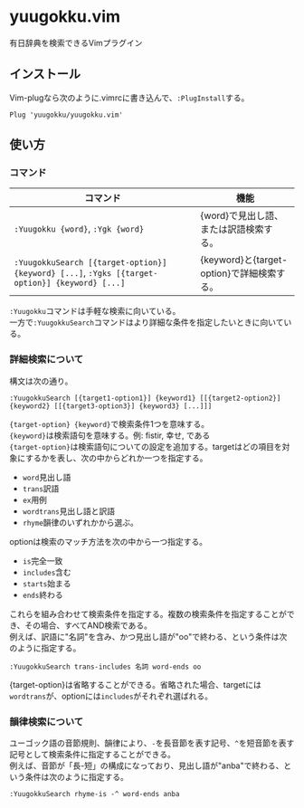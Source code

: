 # yuugokku.vim
有日辞典を検索できるVimプラグイン

## インストール
Vim-plugなら次のように.vimrcに書き込んで、`:PlugInstall`する。

```
Plug 'yuugokku/yuugokku.vim'
```

## 使い方
### コマンド
|コマンド|機能|
----|----
|`:Yuugokku {word}`, `:Ygk {word}`|{word}で見出し語、または訳語検索する。|
|`:YuugokkuSearch [{target-option}] {keyword} [...]`, `:Ygks [{target-option}] {keyword} [...]`|{keyword}と{target-option}で詳細検索する。|

`:Yuugokku`コマンドは手軽な検索に向いている。  
一方で`:YuugokkuSearch`コマンドはより詳細な条件を指定したいときに向いている。

### 詳細検索について
構文は次の通り。

```
:YuugokkuSearch [{target1-option1}] {keyword1} [[{target2-option2}] {keyword2} [[{target3-option3}] {keyword3} [...]]]
```

`{target-option} {keyword}`で検索条件1つを意味する。  
`{keyword}`は検索語句を意味する。例: fistir, 幸せ, である  
`{target-option}`は検索語句についての設定を追加する。targetはどの項目を対象にするかを表し、次の中からどれか一つを指定する。

- `word`見出し語
- `trans`訳語
- `ex`用例
- `wordtrans`見出し語と訳語
- `rhyme`韻律のいずれかから選ぶ。

optionは検索のマッチ方法を次の中から一つ指定する。

- `is`完全一致
- `includes`含む
- `starts`始まる
- `ends`終わる

これらを組み合わせて検索条件を指定する。複数の検索条件を指定することができ、その場合、すべてAND検索である。  
例えば、訳語に"名詞"を含み、かつ見出し語が"oo"で終わる、という条件は次のように指定する。

```
:YuugokkuSearch trans-includes 名詞 word-ends oo
```

{target-option}は省略することができる。省略された場合、targetには`wordtrans`が、optionには`includes`がそれぞれ選ばれる。

### 韻律検索について
ユーゴック語の音節規則、韻律により、`-`を長音節を表す記号、`^`を短音節を表す記号として検索条件に指定することができる。  
例えば、音節が「長-短」の構成になっており、見出し語が"anba"で終わる、という条件は次のように指定する。

```
:YuugokkuSearch rhyme-is -^ word-ends anba
```


